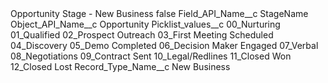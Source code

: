 <?xml version="1.0" encoding="UTF-8"?>
<CustomMetadata xmlns="http://soap.sforce.com/2006/04/metadata" xmlns:xsi="http://www.w3.org/2001/XMLSchema-instance" xmlns:xsd="http://www.w3.org/2001/XMLSchema">
    <label>Opportunity Stage - New Business</label>
    <protected>false</protected>
    <values>
        <field>Field_API_Name__c</field>
        <value xsi:type="xsd:string">StageName</value>
    </values>
    <values>
        <field>Object_API_Name__c</field>
        <value xsi:type="xsd:string">Opportunity</value>
    </values>
    <values>
        <field>Picklist_values__c</field>
        <value xsi:type="xsd:string">00_Nurturing
01_Qualified
02_Prospect Outreach
03_First Meeting Scheduled
04_Discovery
05_Demo Completed
06_Decision Maker Engaged
07_Verbal
08_Negotiations
09_Contract Sent
10_Legal/Redlines
11_Closed Won
12_Closed Lost</value>
    </values>
    <values>
        <field>Record_Type_Name__c</field>
        <value xsi:type="xsd:string">New Business</value>
    </values>
</CustomMetadata>
